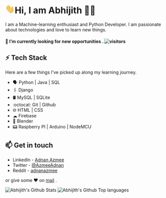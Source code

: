 
# <img src="https://raw.githubusercontent.com/ABSphreak/ABSphreak/master/gifs/Hi.gif" width="30px">Hi, I am Abhijith 👨‍💻

I am a Machine-learning enthusiast and Python Developer. I am passionate about technologies and love to learn new things.

#### 🔭 I’m currently looking for new opportunities .												![visitors](https://visitor-badge.glitch.me/badge?page_id=Abhijith14/Abhijith14)


## ⚡ Tech Stack

Here are a few things I've picked up along my learning journey.

* 🗣 Python | Java | SQL 
* 🖇️ Django
* 🛢️ MySQL | SQLite 
* :octocat: Git | Github
* 🌐 HTML | CSS
* ☁ Firebase
* 💠 Blender
* 📟 Raspberry PI | Arduino | NodeMCU

## 📫 Get in touch
- LinkedIn - [Adnan Azmee](https://in.linkedin.com/in/adnanazmee)
- Twitter - [@AzmeeAdnan](https://twitter.com/AzmeeAdnan)
- Reddit - [adnanazmee](https://reddit.com/user/adnanazmee)

 or give some ♥ on [mail](mailto:adnanazmee@gmail.com) .



<img alt="Abhijith's Github Stats" src="https://github-readme-stats.vercel.app/api?username=Abhijith14&show_icons=true&hide_border=true"/>

<img alt="Abhijith's Github Top languages" src="https://github-readme-stats.vercel.app/api/top-langs/?username=Abhijith14&layout=compact&hide_border=true"/>
